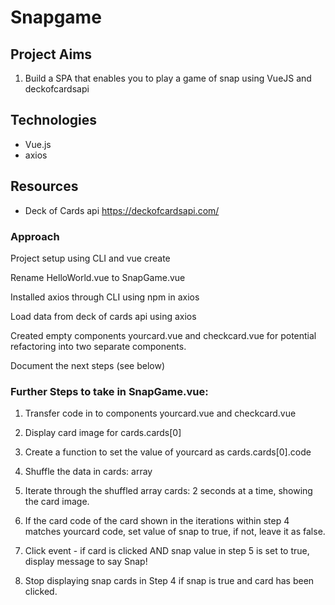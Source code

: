 # Snapgame

## Project Aims
1. Build a SPA that enables you to play a game of snap using VueJS and deckofcardsapi

## Technologies
* Vue.js
* axios

## Resources
* Deck of Cards api https://deckofcardsapi.com/

### Approach
Project setup using CLI and vue create

Rename HelloWorld.vue to SnapGame.vue

Installed axios through CLI using npm in axios

Load data from deck of cards api using axios

Created empty components yourcard.vue and checkcard.vue for potential refactoring into two separate components.

Document the next steps (see below)


### Further Steps to take in SnapGame.vue:

1. Transfer code in to components yourcard.vue and checkcard.vue

2. Display card image for cards.cards[0]

3. Create a function to set the value of yourcard as cards.cards[0].code

4. Shuffle the data in cards: array

5. Iterate through the shuffled array cards: 2 seconds at a time, showing the card image.

6. If the card code of the card shown in the iterations within step 4 matches yourcard code, set value of snap to true, if not, leave it as false.

7. Click event - if card is clicked AND snap value in step 5 is set to true, display message to say Snap!

8. Stop displaying snap cards in Step 4 if snap is true and card has been clicked.
